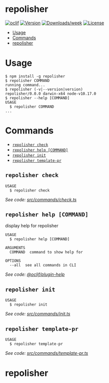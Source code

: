 repolisher
==========



[![oclif](https://img.shields.io/badge/cli-oclif-brightgreen.svg)](https://oclif.io)
[![Version](https://img.shields.io/npm/v/repolisher.svg)](https://npmjs.org/package/repolisher)
[![Downloads/week](https://img.shields.io/npm/dw/repolisher.svg)](https://npmjs.org/package/repolisher)
[![License](https://img.shields.io/npm/l/repolisher.svg)](https://github.com/RobertMrowiec/repolisher/blob/master/package.json)

<!-- toc -->
* [Usage](#usage)
* [Commands](#commands)
* [repolisher](#repolisher)
<!-- tocstop -->
# Usage
<!-- usage -->
```sh-session
$ npm install -g repolisher
$ repolisher COMMAND
running command...
$ repolisher (-v|--version|version)
repolisher/0.0.0 darwin-x64 node-v10.17.0
$ repolisher --help [COMMAND]
USAGE
  $ repolisher COMMAND
...
```
<!-- usagestop -->
# Commands
<!-- commands -->
* [`repolisher check`](#repolisher-check)
* [`repolisher help [COMMAND]`](#repolisher-help-command)
* [`repolisher init`](#repolisher-init)
* [`repolisher template-pr`](#repolisher-template-pr)

## `repolisher check`

```
USAGE
  $ repolisher check
```

_See code: [src/commands/check.ts](https://github.com/RobertMrowiec/repolisher/blob/v0.0.0/src/commands/check.ts)_

## `repolisher help [COMMAND]`

display help for repolisher

```
USAGE
  $ repolisher help [COMMAND]

ARGUMENTS
  COMMAND  command to show help for

OPTIONS
  --all  see all commands in CLI
```

_See code: [@oclif/plugin-help](https://github.com/oclif/plugin-help/blob/v3.0.1/src/commands/help.ts)_

## `repolisher init`

```
USAGE
  $ repolisher init
```

_See code: [src/commands/init.ts](https://github.com/RobertMrowiec/repolisher/blob/v0.0.0/src/commands/init.ts)_

## `repolisher template-pr`

```
USAGE
  $ repolisher template-pr
```

_See code: [src/commands/template-pr.ts](https://github.com/RobertMrowiec/repolisher/blob/v0.0.0/src/commands/template-pr.ts)_
<!-- commandsstop -->
# repolisher
